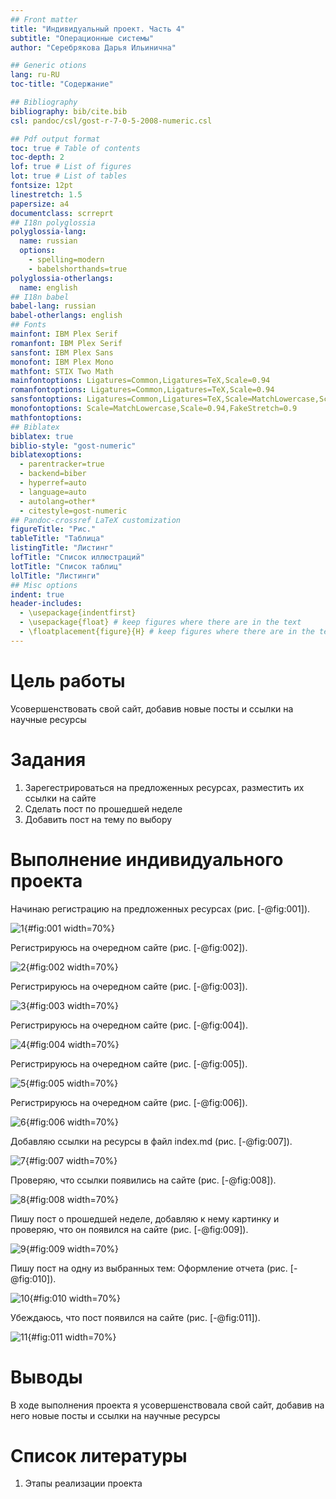 ```yaml
---
## Front matter
title: "Индивидуальный проект. Часть 4"
subtitle: "Операционные системы"
author: "Серебрякова Дарья Ильинична"

## Generic otions
lang: ru-RU
toc-title: "Содержание"

## Bibliography
bibliography: bib/cite.bib
csl: pandoc/csl/gost-r-7-0-5-2008-numeric.csl

## Pdf output format
toc: true # Table of contents
toc-depth: 2
lof: true # List of figures
lot: true # List of tables
fontsize: 12pt
linestretch: 1.5
papersize: a4
documentclass: scrreprt
## I18n polyglossia
polyglossia-lang:
  name: russian
  options:
	- spelling=modern
	- babelshorthands=true
polyglossia-otherlangs:
  name: english
## I18n babel
babel-lang: russian
babel-otherlangs: english
## Fonts
mainfont: IBM Plex Serif
romanfont: IBM Plex Serif
sansfont: IBM Plex Sans
monofont: IBM Plex Mono
mathfont: STIX Two Math
mainfontoptions: Ligatures=Common,Ligatures=TeX,Scale=0.94
romanfontoptions: Ligatures=Common,Ligatures=TeX,Scale=0.94
sansfontoptions: Ligatures=Common,Ligatures=TeX,Scale=MatchLowercase,Scale=0.94
monofontoptions: Scale=MatchLowercase,Scale=0.94,FakeStretch=0.9
mathfontoptions:
## Biblatex
biblatex: true
biblio-style: "gost-numeric"
biblatexoptions:
  - parentracker=true
  - backend=biber
  - hyperref=auto
  - language=auto
  - autolang=other*
  - citestyle=gost-numeric
## Pandoc-crossref LaTeX customization
figureTitle: "Рис."
tableTitle: "Таблица"
listingTitle: "Листинг"
lofTitle: "Список иллюстраций"
lotTitle: "Список таблиц"
lolTitle: "Листинги"
## Misc options
indent: true
header-includes:
  - \usepackage{indentfirst}
  - \usepackage{float} # keep figures where there are in the text
  - \floatplacement{figure}{H} # keep figures where there are in the text
---
```


# Цель работы

Усовершенствовать свой сайт, добавив новые посты и ссылки на научные ресурсы

# Задания

1. Зарегестрироваться на предложенных ресурсах, разместить их ссылки на сайте
2. Сделать пост по прошедшей неделе
3. Добавить пост на тему по выбору

# Выполнение индивидуального проекта

Начинаю регистрацию на предложенных ресурсах (рис. [-@fig:001]).

![1](image/1.JPG){#fig:001 width=70%}

Регистрируюсь на очередном сайте (рис. [-@fig:002]).

![2](image/2.JPG){#fig:002 width=70%}

Регистрируюсь на очередном сайте (рис. [-@fig:003]).

![3](image/3.JPG){#fig:003 width=70%}

Регистрируюсь на очередном сайте (рис. [-@fig:004]).

![4](image/4.JPG){#fig:004 width=70%}

Регистрируюсь на очередном сайте (рис. [-@fig:005]).

![5](image/5.JPG){#fig:005 width=70%}

Регистрируюсь на очередном сайте (рис. [-@fig:006]).

![6](image/6.JPG){#fig:006 width=70%}

Добавляю ссылки на ресурсы в файл index.md (рис. [-@fig:007]).

![7](image/7.JPG){#fig:007 width=70%}

Проверяю, что ссылки появились на сайте (рис. [-@fig:008]).

![8](image/8.JPG){#fig:008 width=70%}

Пишу пост о прошедшей неделе, добавляю к нему картинку и проверяю, что он появился на сайте (рис. [-@fig:009]).

![9](image/9.JPG){#fig:009 width=70%}

Пишу пост на одну из выбранных тем: Оформление отчета (рис. [-@fig:010]).

![10](image/10.JPG){#fig:010 width=70%}

Убеждаюсь, что пост появился на сайте (рис. [-@fig:011]).

![11](image/11.JPG){#fig:011 width=70%}

# Выводы

В ходе выполнения проекта я усовершенствовала свой сайт, добавив на него новые посты и ссылки на научные ресурсы

# Список литературы

1. Этапы реализации проекта
